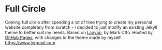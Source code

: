 # Full Circle

Coming full circle after spending a lot of time trying to create my personal website completely from scratch - I decided to just modify an existing Jekyll theme to better suit my needs. Based on [Lanyon](https://github.com/poole/lanyon), by Mark Otto. Hosted by [GitHub Pages](https://pages.github.com/), with changes to the theme made by myself. https://www.lenpaul.com
